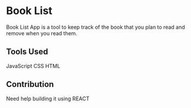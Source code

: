 # Book List

Book List App is a tool to keep track of the book that you plan to read and remove when you read them. 

## Tools Used

JavaScript
CSS
HTML

## Contribution

Need help building it using REACT


